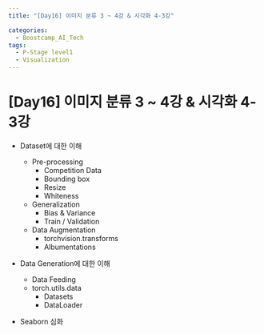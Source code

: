 ```yaml
---
title: "[Day16] 이미지 분류 3 ~ 4강 & 시각화 4-3강"

categories:
  - Boostcamp_AI_Tech
tags:
  - P-Stage level1
  - Visualization
---
```


# [Day16] 이미지 분류 3 ~ 4강 & 시각화 4-3강

* Dataset에 대한 이해
  * Pre-processing
    * Competition Data
    * Bounding box
    * Resize
    * Whiteness
  * Generalization
    * Bias & Variance
    * Train / Validation
  * Data Augmentation
    * torchvision.transforms
    * Albumentations

* Data Generation에 대한 이해
  * Data Feeding
  * torch.utils.data
    * Datasets
    * DataLoader
    
* Seaborn 심화



  




